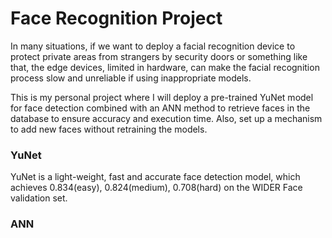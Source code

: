 # Face Recognition Project

In many situations, if we want to deploy a facial recognition device to protect private areas from strangers by security doors or something like that, the edge devices, limited in hardware, can make the facial recognition process slow and unreliable if using inappropriate models. 

This is my personal project where I will deploy a pre-trained YuNet model for face detection combined with an ANN method to retrieve faces in the database to ensure accuracy and execution time. Also, set up a mechanism to add new faces without retraining the models. 

### YuNet

YuNet is a light-weight, fast and accurate face detection model, which achieves 0.834(easy), 0.824(medium), 0.708(hard) on the WIDER Face validation set.

### ANN

